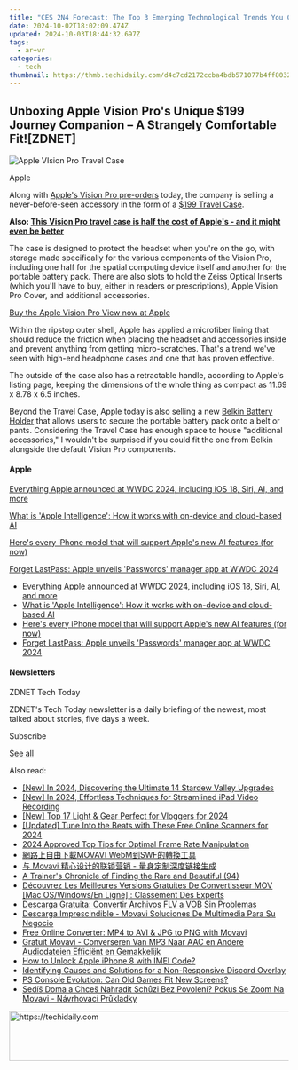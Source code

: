 ```yaml
---
title: "CES 2N4 Forecast: The Top 3 Emerging Technological Trends You Can't Miss, According to ZDNet Experts"
date: 2024-10-02T18:02:09.474Z
updated: 2024-10-03T18:44:32.697Z
tags:
  - ar+vr
categories:
  - tech
thumbnail: https://thmb.techidaily.com/d4c7cd2172ccba4bdb571077b4ff8032d0659877fcac86bca6c901b3999fdda4.jpg
---
```


## Unboxing Apple Vision Pro's Unique $199 Journey Companion – A Strangely Comfortable Fit![ZDNET]

![Apple VIsion Pro Travel Case](https://www.zdnet.com/a/img/resize/b07d9a769e671d04883cadfa09baa93ea1fc4cdb/2024/01/19/9d6b9ecf-7934-48a0-a59e-55d05345ecb2/mw2f3.jpg?auto=webp&precrop=1000,562,x0,y196&width=1280)

Apple

Along with [Apple's Vision Pro pre-orders](https://apple.sjv.io/c/159047/435031/7613?&sharedid=zdnet&partnerpropertyid=1980086&u=https%3A%2F%2Fwww.apple.com%2Fapple-vision-pro%2F&subId1=zd-%5F%5FCOM%5FCLICK%5FID%5F%5F-dtp) today, the company is selling a never-before-seen accessory in the form of a [$199 Travel Case](https://apple.sjv.io/c/159047/435031/7613?&sharedid=zdnet&partnerpropertyid=1980086&u=https%3A%2F%2Fwww.apple.com%2Fshop%2Fproduct%2FMW2F3LL%2FA%2Fapple-vision-pro-travel-case&subId1=zd-%5F%5FCOM%5FCLICK%5FID%5F%5F-dtp).

**Also: [This Vision Pro travel case is half the cost of Apple's - and it might even be better](https://www.zdnet.com/article/this-vision-pro-travel-case-is-half-the-cost-of-apples-and-it-might-even-be-better-nice-dot-1/)**

The case is designed to protect the headset when you're on the go, with storage made specifically for the various components of the Vision Pro, including one half for the spatial computing device itself and another for the portable battery pack. There are also slots to hold the Zeiss Optical Inserts (which you'll have to buy, either in readers or prescriptions), Apple Vision Pro Cover, and additional accessories.

[Buy the Apple Vision Pro View now at Apple](https://apple.sjv.io/c/159047/435031/7613?&sharedid=zdnet&partnerpropertyid=1980086&u=https%3A%2F%2Fwww.apple.com%2Fapple-vision-pro%2F&subId1=zd-%5F%5FCOM%5FCLICK%5FID%5F%5F-dtp)

Within the ripstop outer shell, Apple has applied a microfiber lining that should reduce the friction when placing the headset and accessories inside and prevent anything from getting micro-scratches. That's a trend we've seen with high-end headphone cases and one that has proven effective.

The outside of the case also has a retractable handle, according to Apple's listing page, keeping the dimensions of the whole thing as compact as 11.69 x 8.78 x 6.5 inches.

Beyond the Travel Case, Apple today is also selling a new [Belkin Battery Holder](https://apple.sjv.io/c/159047/435031/7613?&sharedid=zdnet&partnerpropertyid=1980086&u=https%3A%2F%2Fwww.apple.com%2Fshop%2Fproduct%2FHRDR2ZM%2FA%2Fbelkin-battery-holder-for-apple-vision-pro&subId1=zd-%5F%5FCOM%5FCLICK%5FID%5F%5F-dtp) that allows users to secure the portable battery pack onto a belt or pants. Considering the Travel Case has enough space to house "additional accessories," I wouldn't be surprised if you could fit the one from Belkin alongside the default Vision Pro components.

#### Apple

[Everything Apple announced at WWDC 2024, including iOS 18, Siri, AI, and more](https://www.zdnet.com/article/every-new-feature-apple-unveiled-for-iphone-ipad-mac-and-more-this-fall-including-ai/ "Everything Apple announced at WWDC 2024, including iOS 18, Siri, AI, and more")

[What is 'Apple Intelligence': How it works with on-device and cloud-based AI](https://www.zdnet.com/article/what-is-apple-intelligence-everything-to-know-about-ai-features-coming-to-iphones-macs-and-ipads/ "What is 'Apple Intelligence': How it works with on-device and cloud-based AI")

[Here's every iPhone model that will support Apple's new AI features (for now)](https://www.zdnet.com/article/ios-18-1-update-every-iphone-model-that-will-support-apples-new-ai-features-for-now/ "Here's every iPhone model that will support Apple's new AI features (for now)")

[Forget LastPass: Apple unveils 'Passwords' manager app at WWDC 2024](https://www.zdnet.com/article/forget-lastpass-apple-unveils-passwords-manager-app-at-wwdc-2024/ "Forget LastPass: Apple unveils 'Passwords' manager app at WWDC 2024")

* [Everything Apple announced at WWDC 2024, including iOS 18, Siri, AI, and more](https://www.zdnet.com/article/every-new-feature-apple-unveiled-for-iphone-ipad-mac-and-more-this-fall-including-ai/ "Everything Apple announced at WWDC 2024, including iOS 18, Siri, AI, and more")
* [What is 'Apple Intelligence': How it works with on-device and cloud-based AI](https://www.zdnet.com/article/what-is-apple-intelligence-everything-to-know-about-ai-features-coming-to-iphones-macs-and-ipads/ "What is 'Apple Intelligence': How it works with on-device and cloud-based AI")
* [Here's every iPhone model that will support Apple's new AI features (for now)](https://www.zdnet.com/article/ios-18-1-update-every-iphone-model-that-will-support-apples-new-ai-features-for-now/ "Here's every iPhone model that will support Apple's new AI features (for now)")
* [Forget LastPass: Apple unveils 'Passwords' manager app at WWDC 2024](https://www.zdnet.com/article/forget-lastpass-apple-unveils-passwords-manager-app-at-wwdc-2024/ "Forget LastPass: Apple unveils 'Passwords' manager app at WWDC 2024")

#### Newsletters

ZDNET Tech Today

ZDNET's Tech Today newsletter is a daily briefing of the newest, most talked about stories, five days a week.

 Subscribe

[See all](https://www.zdnet.com/newsletters/)

<ins class="adsbygoogle"
     style="display:block"
     data-ad-format="autorelaxed"
     data-ad-client="ca-pub-7571918770474297"
     data-ad-slot="1223367746"></ins>

<ins class="adsbygoogle"
     style="display:block"
     data-ad-client="ca-pub-7571918770474297"
     data-ad-slot="8358498916"
     data-ad-format="auto"
     data-full-width-responsive="true"></ins>

<span class="atpl-alsoreadstyle">Also read:</span>
<div><ul>
<li><a href="https://screen-mirroring-recording.techidaily.com/new-in-2024-discovering-the-ultimate-14-stardew-valley-upgrades/"><u>[New] In 2024, Discovering the Ultimate 14 Stardew Valley Upgrades</u></a></li>
<li><a href="https://desktop-recording.techidaily.com/new-in-2024-effortless-techniques-for-streamlined-ipad-video-recording/"><u>[New] In 2024, Effortless Techniques for Streamlined iPad Video Recording</u></a></li>
<li><a href="https://youtube-web.techidaily.com/op-17-light-and-gear-perfect-for-vloggers-for-2024/"><u>[New] Top 17 Light & Gear Perfect for Vloggers for 2024</u></a></li>
<li><a href="https://fox-hovers.techidaily.com/updated-tune-into-the-beats-with-these-free-online-scanners-for-2024/"><u>[Updated] Tune Into the Beats with These Free Online Scanners for 2024</u></a></li>
<li><a href="https://fox-access.techidaily.com/2024-approved-top-tips-for-optimal-frame-rate-manipulation/"><u>2024 Approved Top Tips for Optimal Frame Rate Manipulation</u></a></li>
<li><a href="https://some-tips.techidaily.com/movavi-webmswf/"><u>網路上自由下載MOVAVI WebM到SWF的轉換工具</u></a></li>
<li><a href="https://some-tips.techidaily.com/1726222800570-movavi/"><u>与 Movavi 精心设计的联锁营销 - 量身定制深度链接生成</u></a></li>
<li><a href="https://games-able.techidaily.com/a-trainers-chronicle-of-finding-the-rare-and-beautiful-94/"><u>A Trainer's Chronicle of Finding the Rare and Beautiful (94)</u></a></li>
<li><a href="https://some-tips.techidaily.com/decouvrez-les-meilleures-versions-gratuites-de-convertisseur-mov-mac-oswindowsen-ligne-classement-des-experts/"><u>Découvrez Les Meilleures Versions Gratuites De Convertisseur MOV [Mac OS/Windows/En Ligne] : Classement Des Experts</u></a></li>
<li><a href="https://some-tips.techidaily.com/descarga-gratuita-convertir-archivos-flv-a-vob-sin-problemas/"><u>Descarga Gratuita: Convertir Archivos FLV a VOB Sin Problemas</u></a></li>
<li><a href="https://some-tips.techidaily.com/descarga-imprescindible-movavi-soluciones-de-multimedia-para-su-negocio/"><u>Descarga Imprescindible - Movavi Soluciones De Multimedia Para Su Negocio</u></a></li>
<li><a href="https://some-tips.techidaily.com/free-online-converter-mp4-to-avi-and-jpg-to-png-with-movavi/"><u>Free Online Converter: MP4 to AVI & JPG to PNG with Movavi</u></a></li>
<li><a href="https://some-tips.techidaily.com/gratuit-movavi-converseren-van-mp3-naar-aac-en-andere-audiodateien-efficient-en-gemakkelijk/"><u>Gratuit Movavi - Converseren Van MP3 Naar AAC en Andere Audiodateien Efficiënt en Gemakkelijk</u></a></li>
<li><a href="https://sim-unlock.techidaily.com/how-to-unlock-apple-iphone-8-with-imei-code-by-drfone-ios/"><u>How to Unlock Apple iPhone 8 with IMEI Code?</u></a></li>
<li><a href="https://win11-tips.techidaily.com/identifying-causes-and-solutions-for-a-non-responsive-discord-overlay/"><u>Identifying Causes and Solutions for a Non-Responsive Discord Overlay</u></a></li>
<li><a href="https://games-able.techidaily.com/ps-console-evolution-can-old-games-fit-new-screens/"><u>PS Console Evolution: Can Old Games Fit New Screens?</u></a></li>
<li><a href="https://some-tips.techidaily.com/sedis-doma-a-chces-nahradit-schuzi-bez-povoleni-pokus-se-zoom-na-movavi-navrhovaci-prukladky/"><u>Sedíš Doma a Chceš Nahradit Schůzi Bez Povolení? Pokus Se Zoom Na Movavi - Návrhovací Průkladky</u></a></li>
</ul></div>

<!-- affiliate ads begin -->
<a href="https://appsumo.8odi.net/c/5597632/2144283/7443" target="_top" id="2144283">
  <img src="//a.impactradius-go.com/display-ad/7443-2144283" border="0" alt="https://techidaily.com" width="600" height="90"/>
</a>
<img height="0" width="0" src="https://appsumo.8odi.net/i/5597632/2144283/7443" style="position:absolute;visibility:hidden;" border="0" />
<!-- affiliate ads end -->

